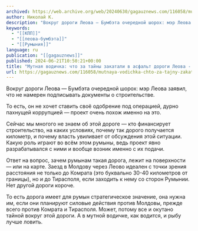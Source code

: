 ```yaml
---
archived: https://web.archive.org/web/20240630/gagauznews.com/116058/mutnaya-vodichka-chto-za-tajny-zakatali-v-asfalt-dorogi-leova-bumbeta.html
author: Николай К.
description: "Вокруг дороги Леова — Бумбэта очередной шорох: мэр Леова заявил, что не намерен подписывать документы о строительстве. То есть, он не хочет ставить своё одобрение под операцией, дурно пахнущей коррупцией — проект очень похож именно на это. Сейчас мы многого не знаем об этой дороге — кто финансирует строительство, на каких условиях, почему так дорого получается километр, и почему власть увиливает от обсуждения этой ситуации. Какую роль играют во всём этом румыны, ведь проект явно разрабатывался с ними и вообще возник именно с их подачи. Ответ на вопрос, зачем румынам такая дорога, лежит на поверхности — или на карте. Заезд […]"
keywords:
  - "[[КПП]]"
  - "[[леова-бумбэта]]"
  - "[[Румыния]]"
language: ru
publication: "[[gagauznews]]"
published: 2024-06-21T10:50:21+00:00
title: "Мутная водичка: что за тайны закатали в асфальт дороги Леова - Бумбэта?"
url: https://gagauznews.com/116058/mutnaya-vodichka-chto-za-tajny-zakatali-v-asfalt-dorogi-leova-bumbeta.html
---
```


Вокруг дороги Леова — Бумбэта очередной шорох: мэр Леова заявил, что не намерен подписывать документы о строительстве.

То есть, он не хочет ставить своё одобрение под операцией, дурно пахнущей коррупцией — проект очень похож именно на это.

Сейчас мы многого не знаем об этой дороге — кто финансирует строительство, на каких условиях, почему так дорого получается километр, и почему власть увиливает от обсуждения этой ситуации. Какую роль играют во всём этом румыны, ведь проект явно разрабатывался с ними и вообще возник именно с их подачи.

Ответ на вопрос, зачем румынам такая дорога, лежит на поверхности — или на карте. Заезд в Молдову через Леово идеален с точки зрения расстояния не только до Комрата (это буквально 30-40 километров от границы), но и до Тирасполя, если заходить к нему со сторон Румынии. Нет другой дороги короче.

То есть дорога имеет для румын стратегическое значение, она нужна им, если они планируют силовые действия против Молдовы, прежде всего против Комрата и Тирасполя. Может, потому все и окутано тайной вокруг этой дороги. А в мутной водичке, как водится, и рыбу лучше ловить.